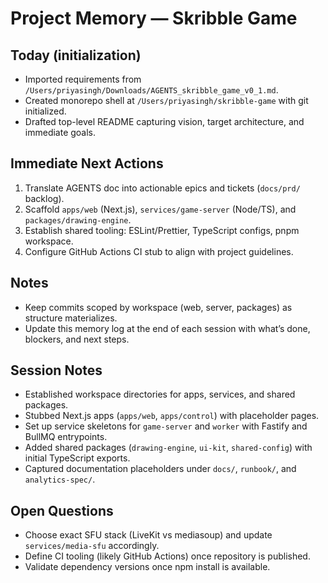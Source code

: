 # Project Memory — Skribble Game

## Today (initialization)
- Imported requirements from `/Users/priyasingh/Downloads/AGENTS_skribble_game_v0_1.md`.
- Created monorepo shell at `/Users/priyasingh/skribble-game` with git initialized.
- Drafted top-level README capturing vision, target architecture, and immediate goals.

## Immediate Next Actions
1. Translate AGENTS doc into actionable epics and tickets (`docs/prd/` backlog).
2. Scaffold `apps/web` (Next.js), `services/game-server` (Node/TS), and `packages/drawing-engine`.
3. Establish shared tooling: ESLint/Prettier, TypeScript configs, pnpm workspace.
4. Configure GitHub Actions CI stub to align with project guidelines.

## Notes
- Keep commits scoped by workspace (web, server, packages) as structure materializes.
- Update this memory log at the end of each session with what’s done, blockers, and next steps.

## Session Notes
- Established workspace directories for apps, services, and shared packages.
- Stubbed Next.js apps (`apps/web`, `apps/control`) with placeholder pages.
- Set up service skeletons for `game-server` and `worker` with Fastify and BullMQ entrypoints.
- Added shared packages (`drawing-engine`, `ui-kit`, `shared-config`) with initial TypeScript exports.
- Captured documentation placeholders under `docs/`, `runbook/`, and `analytics-spec/`.

## Open Questions
- Choose exact SFU stack (LiveKit vs mediasoup) and update `services/media-sfu` accordingly.
- Define CI tooling (likely GitHub Actions) once repository is published.
- Validate dependency versions once npm install is available.
